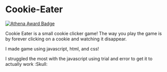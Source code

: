 # Cookie-Eater

[![Athena Award Badge](https://img.shields.io/endpoint?url=https%3A%2F%2Faward.athena.hackclub.com%2Fapi%2Fbadge)](https://award.athena.hackclub.com?utm_source=readme)


Cookie Eater is a small cookie clicker game! The way you play the game is by forever clicking on a cookie and watching it disappear. 

I made game using javascript, html, and css!

I struggled the most with the javascript using trial and error to get it to actually work :Skull:
